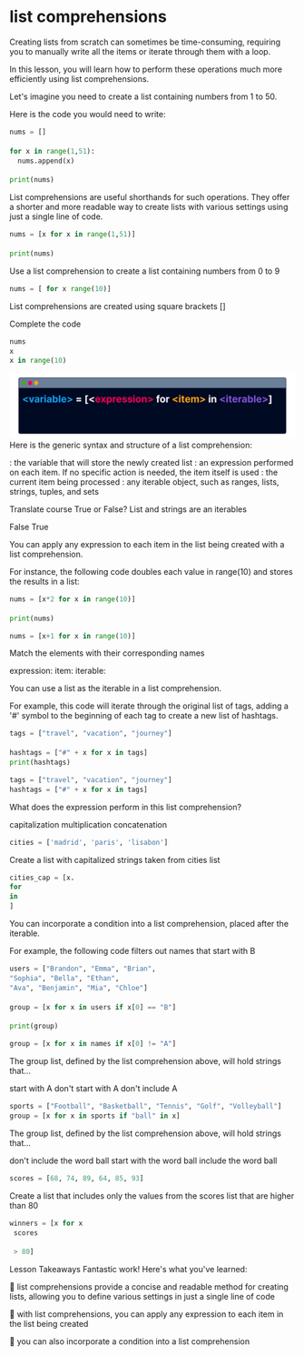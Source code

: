 # list comprehensions

Creating lists from scratch can sometimes be time-consuming, requiring you to manually write all the items or iterate through them with a loop.

In this lesson, you will learn how to perform these operations much more efficiently using list comprehensions.

Let's imagine you need to create a list containing numbers from 1 to 50.

Here is the code you would need to write:

```py
nums = []

for x in range(1,51):
  nums.append(x)

print(nums)
```

List comprehensions are useful shorthands for such operations. They offer a shorter and more readable way to create lists with various settings using just a single line of code.

```py
nums = [x for x in range(1,51)]

print(nums)
```

Use a list comprehension to create a list containing numbers from 0 to 9

```py
nums = [ for x range(10)]
```

List comprehensions are created using square brackets []

Complete the code

```py
nums
x
x in range(10)
```

![alt text](image.png)
Here is the generic syntax and structure of a list comprehension:

<variable>: the variable that will store the newly created list
<expression>: an expression performed on each item. If no specific action is needed, the item itself is used
<item>: the current item being processed
<iterable>: any iterable object, such as ranges, lists, strings, tuples, and sets


Translate course
True or False? List and strings are an iterables

False
True

You can apply any expression to each item in the list being created with a list comprehension.

For instance, the following code doubles each value in range(10) and stores the results in a list:

```py
nums = [x*2 for x in range(10)]

print(nums)
```

```py
nums = [x+1 for x in range(10)]

```
Match the elements with their corresponding names

expression:
item:
iterable:

You can use a list as the iterable in a list comprehension.

For example, this code will iterate through the original list of tags, adding a '#' symbol to the beginning of each tag to create a new list of hashtags.

```py
tags = ["travel", "vacation", "journey"]

hashtags = ["#" + x for x in tags]
print(hashtags)

```

```py
tags = ["travel", "vacation", "journey"]
hashtags = ["#" + x for x in tags]
```


What does the expression perform in this list comprehension?

capitalization
multiplication
concatenation

```py
cities = ['madrid', 'paris', 'lisabon']
```
Create a list with capitalized strings taken from cities list

```py
cities_cap = [x.
for
in
]
```

You can incorporate a condition into a list comprehension, placed after the iterable.

For example, the following code filters out names that start with B

```py
users = ["Brandon", "Emma", "Brian", 
"Sophia", "Bella", "Ethan",
"Ava", "Benjamin", "Mia", "Chloe"]

group = [x for x in users if x[0] == "B"]

print(group)
```
```py
group = [x for x in names if x[0] != "A"]
```

The group list, defined by the list comprehension above, will hold strings that...

start with A
don't start with A
don't include A

```py
sports = ["Football", "Basketball", "Tennis", "Golf", "Volleyball"]
group = [x for x in sports if "ball" in x]
```

The group list, defined by the list comprehension above, will hold strings that...

don't include the word ball
start with the word ball
include the word ball

```py
scores = [68, 74, 89, 64, 85, 93]
```
Create a list that includes only the values from the scores list that are higher than 80
```py
winners = [x for x 
 scores 
 
 > 80]

```

Lesson Takeaways
Fantastic work! Here's what you've learned:

 

🌟 list comprehensions provide a concise and readable method for creating lists, allowing you to define various settings in just a single line of code

🌟 with list comprehensions, you can apply any expression to each item in the list being created

🌟 you can also incorporate a condition into a list comprehension

